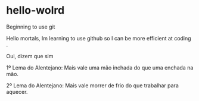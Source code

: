# hello-wolrd
Beginning to use git 

Hello mortals, Im learning to use github so I can be more efficient at coding .

Oui, dizem que sim

1º Lema do Alentejano:
Mais vale uma mão inchada do que uma enchada na mão.

2º Lema do Alentejano:
Mais vale morrer de frio do que trabalhar para aquecer.
